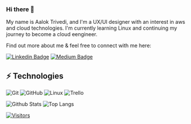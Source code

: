 ### Hi there 👋

<!-- Introduce yourself and give a brief introduction about yourself here.  Also include what tech you're interested in and what you are currently learning -->
My name is Aalok Trivedi, and I'm a UX/UI designer with an interest in aws and cloud technologies. I'm currently learning Linux and continuing my journey to become a cloud eengineer.

Find out more about me & feel free to connect with me here:

<!-- Replace the fields below with the information requested. Remember to remove the encapsulating <> characters. For spaces in names, use %20 (e.g. Broadus%20Palmer) -->

[![Linkedin Badge](https://img.shields.io/badge/-Aalok%20Trivedi-blue?style=flat-square&logo=Linkedin&logoColor=white&link=https://https://www.linkedin.com/in/aalok-trivedi/)](https://https://www.linkedin.com/in/aalok-trivedi/)
[![Medium Badge](https://img.shields.io/badge/Aalok%20Trivedi-12100E?style=flat-square&logo=medium&logoColor=white&link=https://https://medium.com/@aaloktrivedi)](https://https://medium.com/@aaloktrivedi)
<!-- [![Gmail Badge](https://img.shields.io/badge/-Broadus@Levelupintech.com-c14438?style=flat-square&logo=Gmail&logoColor=white&link=mailto:Broadus@Levelupintech.com)](mailto:Broadus@Levelupintech.com) -->

## ⚡ Technologies

<!-- Check out the Badges folder for more badges -->

![Git](https://img.shields.io/badge/-Git-black?style=flat-square&logo=git)
![GitHub](https://img.shields.io/badge/-GitHub-181717?style=flat-square&logo=github)
![Linux](https://img.shields.io/badge/Linux-FCC624?style=flat-square&logo=linux&logoColor=black)
![Trello](https://img.shields.io/badge/Trello-%23026AA7.svg?style=flat-square&logo=Trello&logoColor=white)

<!-- ![Amazon AWS](https://img.shields.io/badge/Amazon%20AWS-232F3E?style=flat-square&logo=amazon-aws)-->
<!-- ![Python](https://img.shields.io/badge/-Python-black?style=flat-square&logo=Python)-->
<!--![Docker](https://img.shields.io/badge/docker-%230db7ed.svg?style=for-the-badge&logo=docker&logoColor=white) -->
<!--![Terraform](https://img.shields.io/badge/terraform-%235835CC.svg?style=for-the-badge&logo=terraform&logoColor=white)-->

<!-- Replace the fields below with the information requested. Remember to remove the encapsulating <> characters. -->

![Github Stats](https://github-readme-stats.vercel.app/api?username=LevelUpInTech&count_private=true&show_icons=true&include_all_commits=true)
![Top Langs](https://github-readme-stats.vercel.app/api/top-langs/?username=LevelUpInTech&hide=TeX&layout=compact)


[![Visitors](https://api.visitorbadge.io/api/visitors?path=LevelUpInTech%2FLevelUpInTech&label=VISITORS&countColor=%23263759)](https://visitorbadge.io/status?path=LevelUpInTech%2FLevelUpInTech)
